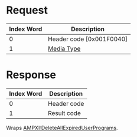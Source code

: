 # Request

| Index Word | Description                                            |
|------------|--------------------------------------------------------|
| 0          | Header code \[0x001F0040\]                             |
| 1          | [Media Type](Filesystem_services#MediaType "wikilink") |

# Response

| Index Word | Description |
|------------|-------------|
| 0          | Header code |
| 1          | Result code |

Wraps
[AMPXI:DeleteAllExpiredUserPrograms](AMPXI:DeleteAllExpiredUserPrograms "wikilink").